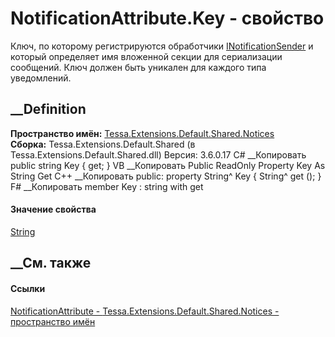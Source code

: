 # NotificationAttribute.Key - свойство
Ключ, по которому регистрируются обработчики
[INotificationSender](T_Tessa_Extensions_Default_Shared_Notices_INotificationSender.htm)
и который определяет имя вложенной секции для сериализации сообщений. Ключ
должен быть уникален для каждого типа уведомлений.
## __Definition
 **Пространство имён:**
[Tessa.Extensions.Default.Shared.Notices](N_Tessa_Extensions_Default_Shared_Notices.htm)  
 **Сборка:** Tessa.Extensions.Default.Shared (в
Tessa.Extensions.Default.Shared.dll) Версия: 3.6.0.17
C# __Копировать
     public string Key { get; }
VB __Копировать
     Public ReadOnly Property Key As String
    	Get
C++ __Копировать
     public:
    property String^ Key {
    	String^ get ();
    }
F# __Копировать
     member Key : string with get
#### Значение свойства
[String](https://learn.microsoft.com/dotnet/api/system.string)
##  __См. также
#### Ссылки
[NotificationAttribute -
](T_Tessa_Extensions_Default_Shared_Notices_NotificationAttribute.htm)
[Tessa.Extensions.Default.Shared.Notices - пространство
имён](N_Tessa_Extensions_Default_Shared_Notices.htm)
